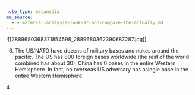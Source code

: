 ```yaml
---
note_type: metamedia
mm_source:
  - - material-analysis-look-at-and-compare-the-actually.md
---
```


![[2889680368371854598_2889680362390687287.jpg]]

6. The US/NATO have dozens of military
bases and nukes around the pacific. The
US has 800 foreign bases worldwide (the
rest of the world combined has about 30).
China has 0 bases in the entire Western
Hemisphere. In fact, no overseas US
adversary has asingle base in the entire
Western Hemisphere.

4

